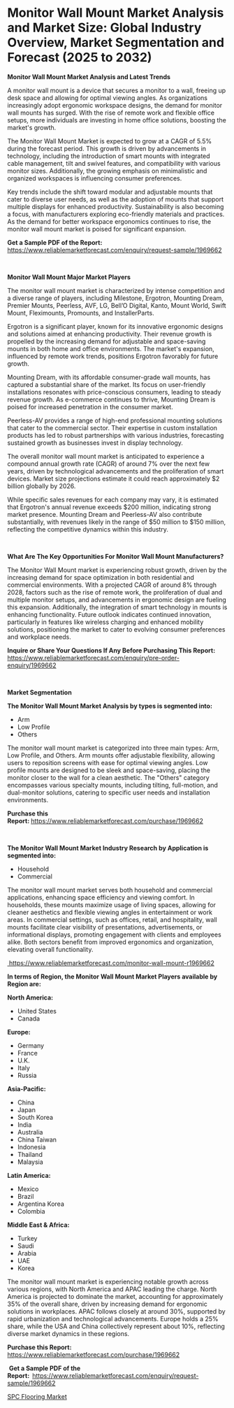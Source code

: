 <p><h1>Monitor Wall Mount Market Analysis and Market Size: Global Industry Overview, Market Segmentation and Forecast (2025 to 2032)</h1></p><p><strong>Monitor Wall Mount Market Analysis and Latest Trends</strong></p>
<p><p>A monitor wall mount is a device that secures a monitor to a wall, freeing up desk space and allowing for optimal viewing angles. As organizations increasingly adopt ergonomic workspace designs, the demand for monitor wall mounts has surged. With the rise of remote work and flexible office setups, more individuals are investing in home office solutions, boosting the market's growth.</p><p>The Monitor Wall Mount Market is expected to grow at a CAGR of 5.5% during the forecast period. This growth is driven by advancements in technology, including the introduction of smart mounts with integrated cable management, tilt and swivel features, and compatibility with various monitor sizes. Additionally, the growing emphasis on minimalistic and organized workspaces is influencing consumer preferences. </p><p>Key trends include the shift toward modular and adjustable mounts that cater to diverse user needs, as well as the adoption of mounts that support multiple displays for enhanced productivity. Sustainability is also becoming a focus, with manufacturers exploring eco-friendly materials and practices. As the demand for better workspace ergonomics continues to rise, the monitor wall mount market is poised for significant expansion.</p></p>
<p><strong>Get a Sample PDF of the Report:&nbsp;</strong> <a href="https://www.reliablemarketforecast.com/enquiry/request-sample/1969662?utm_campaign=1893&utm_medium=2&utm_source=Github&utm_content=ia&utm_term=08022025&utm_id=monitor-wall-mount">https://www.reliablemarketforecast.com/enquiry/request-sample/1969662</a></p>
<p>&nbsp;</p>
<p><strong>Monitor Wall Mount Major Market Players</strong></p>
<p><p>The monitor wall mount market is characterized by intense competition and a diverse range of players, including Milestone, Ergotron, Mounting Dream, Premier Mounts, Peerless, AVF, LG, Bell’O Digital, Kanto, Mount World, Swift Mount, Fleximounts, Promounts, and InstallerParts. </p><p>Ergotron is a significant player, known for its innovative ergonomic designs and solutions aimed at enhancing productivity. Their revenue growth is propelled by the increasing demand for adjustable and space-saving mounts in both home and office environments. The market's expansion, influenced by remote work trends, positions Ergotron favorably for future growth.</p><p>Mounting Dream, with its affordable consumer-grade wall mounts, has captured a substantial share of the market. Its focus on user-friendly installations resonates with price-conscious consumers, leading to steady revenue growth. As e-commerce continues to thrive, Mounting Dream is poised for increased penetration in the consumer market.</p><p>Peerless-AV provides a range of high-end professional mounting solutions that cater to the commercial sector. Their expertise in custom installation products has led to robust partnerships with various industries, forecasting sustained growth as businesses invest in display technology.</p><p>The overall monitor wall mount market is anticipated to experience a compound annual growth rate (CAGR) of around 7% over the next few years, driven by technological advancements and the proliferation of smart devices. Market size projections estimate it could reach approximately $2 billion globally by 2026.</p><p>While specific sales revenues for each company may vary, it is estimated that Ergotron's annual revenue exceeds $200 million, indicating strong market presence. Mounting Dream and Peerless-AV also contribute substantially, with revenues likely in the range of $50 million to $150 million, reflecting the competitive dynamics within this industry.</p></p>
<p>&nbsp;</p>
<p><strong>What Are The Key Opportunities For Monitor Wall Mount Manufacturers?</strong></p>
<p><p>The Monitor Wall Mount market is experiencing robust growth, driven by the increasing demand for space optimization in both residential and commercial environments. With a projected CAGR of around 8% through 2028, factors such as the rise of remote work, the proliferation of dual and multiple monitor setups, and advancements in ergonomic design are fueling this expansion. Additionally, the integration of smart technology in mounts is enhancing functionality. Future outlook indicates continued innovation, particularly in features like wireless charging and enhanced mobility solutions, positioning the market to cater to evolving consumer preferences and workplace needs.</p></p>
<p><strong>Inquire or Share Your Questions If Any Before Purchasing This Report:</strong> <a href="https://www.reliablemarketforecast.com/enquiry/pre-order-enquiry/1969662?utm_campaign=1893&utm_medium=2&utm_source=Github&utm_content=ia&utm_term=08022025&utm_id=monitor-wall-mount">https://www.reliablemarketforecast.com/enquiry/pre-order-enquiry/1969662</a></p>
<p>&nbsp;</p>
<p><strong>Market Segmentation</strong></p>
<p><strong>The Monitor Wall Mount Market Analysis by types is segmented into:</strong></p>
<p><ul><li>Arm</li><li>Low Profile</li><li>Others</li></ul></p>
<p><p>The monitor wall mount market is categorized into three main types: Arm, Low Profile, and Others. Arm mounts offer adjustable flexibility, allowing users to reposition screens with ease for optimal viewing angles. Low profile mounts are designed to be sleek and space-saving, placing the monitor closer to the wall for a clean aesthetic. The "Others" category encompasses various specialty mounts, including tilting, full-motion, and dual-monitor solutions, catering to specific user needs and installation environments.</p></p>
<p><strong>Purchase this Report:&nbsp;</strong><a href="https://www.reliablemarketforecast.com/purchase/1969662?utm_campaign=1893&utm_medium=2&utm_source=Github&utm_content=ia&utm_term=08022025&utm_id=monitor-wall-mount">https://www.reliablemarketforecast.com/purchase/1969662</a></p>
<p>&nbsp;</p>
<p><strong>The Monitor Wall Mount Market Industry Research by Application is segmented into:</strong></p>
<p><ul><li>Household</li><li>Commercial</li></ul></p>
<p><p>The monitor wall mount market serves both household and commercial applications, enhancing space efficiency and viewing comfort. In households, these mounts maximize usage of living spaces, allowing for cleaner aesthetics and flexible viewing angles in entertainment or work areas. In commercial settings, such as offices, retail, and hospitality, wall mounts facilitate clear visibility of presentations, advertisements, or informational displays, promoting engagement with clients and employees alike. Both sectors benefit from improved ergonomics and organization, elevating overall functionality.</p></p>
<p><a href="https://www.reliablemarketforecast.com/monitor-wall-mount-r1969662?utm_campaign=1893&utm_medium=2&utm_source=Github&utm_content=ia&utm_term=08022025&utm_id=monitor-wall-mount">&nbsp;https://www.reliablemarketforecast.com/monitor-wall-mount-r1969662</a></p>
<p><strong>In terms of Region, the Monitor Wall Mount Market Players available by Region are:</strong></p>
<p>
    <p> <strong> North America: </strong>
        <ul>
            <li>United States</li>
            <li>Canada</li>
        </ul>
        </p> 
    <p> <strong> Europe: </strong>
        <ul>
            <li>Germany</li>
            <li>France</li>
            <li>U.K.</li>
            <li>Italy</li>
            <li>Russia</li>
        </ul>
        </p> 
    <p> <strong> Asia-Pacific: </strong>
        <ul>
            <li>China</li>
            <li>Japan</li>
            <li>South Korea</li>
            <li>India</li>
            <li>Australia</li>
            <li>China Taiwan</li>
            <li>Indonesia</li>
            <li>Thailand</li>
            <li>Malaysia</li>
        </ul>
        </p> 
    <p> <strong> Latin America: </strong>
        <ul>
            <li>Mexico</li>
            <li>Brazil</li>
            <li>Argentina Korea</li>
            <li>Colombia</li>
        </ul>
        </p> 
    <p> <strong> Middle East & Africa: </strong>
        <ul>
            <li>Turkey</li>
            <li>Saudi</li>
            <li>Arabia</li>
            <li>UAE</li>
            <li>Korea</li>
        </ul>
    </p>
    </p>
<p><p>The monitor wall mount market is experiencing notable growth across various regions, with North America and APAC leading the charge. North America is projected to dominate the market, accounting for approximately 35% of the overall share, driven by increasing demand for ergonomic solutions in workplaces. APAC follows closely at around 30%, supported by rapid urbanization and technological advancements. Europe holds a 25% share, while the USA and China collectively represent about 10%, reflecting diverse market dynamics in these regions.</p></p>
<p><strong>Purchase this Report: </strong><a href="https://www.reliablemarketforecast.com/purchase/1969662?utm_campaign=1893&utm_medium=2&utm_source=Github&utm_content=ia&utm_term=08022025&utm_id=monitor-wall-mount">https://www.reliablemarketforecast.com/purchase/1969662</a></p>
<p>&nbsp;<strong>Get a Sample PDF of the Report:&nbsp;&nbsp;</strong><a href="https://www.reliablemarketforecast.com/enquiry/request-sample/1969662?utm_campaign=1893&utm_medium=2&utm_source=Github&utm_content=ia&utm_term=08022025&utm_id=monitor-wall-mount">https://www.reliablemarketforecast.com/enquiry/request-sample/1969662</a></p>
<p><strong></strong></p>
<p><p><a href="https://github.com/PeterParrish5/Market-Research-Report-List-7/blob/main/spc-flooring-market.md?utm_campaign=1893&utm_medium=2&utm_source=Github&utm_content=ia&utm_term=08022025&utm_id=monitor-wall-mount">SPC Flooring Market</a></p></p>